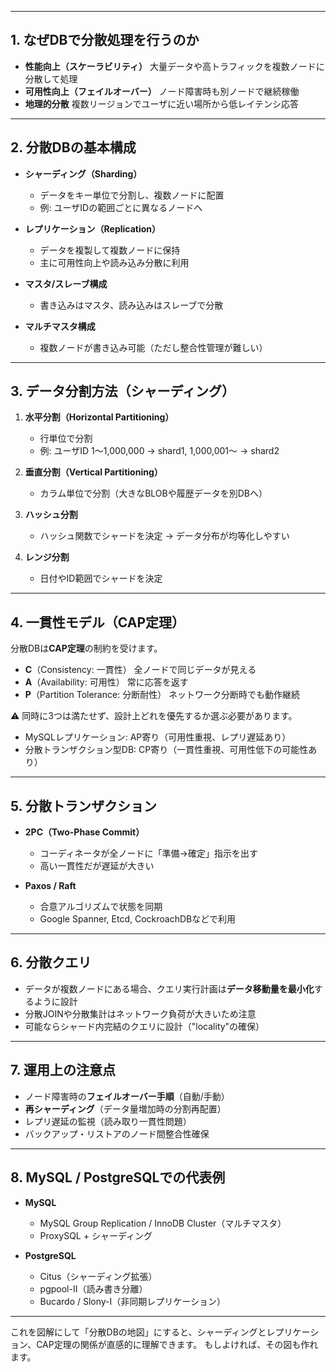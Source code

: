 

---

## **1. なぜDBで分散処理を行うのか**

* **性能向上（スケーラビリティ）**
  大量データや高トラフィックを複数ノードに分散して処理
* **可用性向上（フェイルオーバー）**
  ノード障害時も別ノードで継続稼働
* **地理的分散**
  複数リージョンでユーザに近い場所から低レイテンシ応答

---

## **2. 分散DBの基本構成**

* **シャーディング（Sharding）**

  * データをキー単位で分割し、複数ノードに配置
  * 例: ユーザIDの範囲ごとに異なるノードへ
* **レプリケーション（Replication）**

  * データを複製して複数ノードに保持
  * 主に可用性向上や読み込み分散に利用
* **マスタ/スレーブ構成**

  * 書き込みはマスタ、読み込みはスレーブで分散
* **マルチマスタ構成**

  * 複数ノードが書き込み可能（ただし整合性管理が難しい）

---

## **3. データ分割方法（シャーディング）**

1. **水平分割（Horizontal Partitioning）**

   * 行単位で分割
   * 例: ユーザID 1〜1,000,000 → shard1, 1,000,001〜 → shard2
2. **垂直分割（Vertical Partitioning）**

   * カラム単位で分割（大きなBLOBや履歴データを別DBへ）
3. **ハッシュ分割**

   * ハッシュ関数でシャードを決定 → データ分布が均等化しやすい
4. **レンジ分割**

   * 日付やID範囲でシャードを決定

---

## **4. 一貫性モデル（CAP定理）**

分散DBは**CAP定理**の制約を受けます。

* **C**（Consistency: 一貫性）
  全ノードで同じデータが見える
* **A**（Availability: 可用性）
  常に応答を返す
* **P**（Partition Tolerance: 分断耐性）
  ネットワーク分断時でも動作継続

⚠ 同時に3つは満たせず、設計上どれを優先するか選ぶ必要があります。

* MySQLレプリケーション: AP寄り（可用性重視、レプリ遅延あり）
* 分散トランザクション型DB: CP寄り（一貫性重視、可用性低下の可能性あり）

---

## **5. 分散トランザクション**

* **2PC（Two-Phase Commit）**

  * コーディネータが全ノードに「準備→確定」指示を出す
  * 高い一貫性だが遅延が大きい
* **Paxos / Raft**

  * 合意アルゴリズムで状態を同期
  * Google Spanner, Etcd, CockroachDBなどで利用

---

## **6. 分散クエリ**

* データが複数ノードにある場合、クエリ実行計画は**データ移動量を最小化**するように設計
* 分散JOINや分散集計はネットワーク負荷が大きいため注意
* 可能ならシャード内完結のクエリに設計（"locality"の確保）

---

## **7. 運用上の注意点**

* ノード障害時の**フェイルオーバー手順**（自動/手動）
* **再シャーディング**（データ量増加時の分割再配置）
* レプリ遅延の監視（読み取り一貫性問題）
* バックアップ・リストアのノード間整合性確保

---

## **8. MySQL / PostgreSQLでの代表例**

* **MySQL**

  * MySQL Group Replication / InnoDB Cluster（マルチマスタ）
  * ProxySQL + シャーディング
* **PostgreSQL**

  * Citus（シャーディング拡張）
  * pgpool-II（読み書き分離）
  * Bucardo / Slony-I（非同期レプリケーション）

---

これを図解にして「分散DBの地図」にすると、シャーディングとレプリケーション、CAP定理の関係が直感的に理解できます。
もしよければ、その図も作れます。
